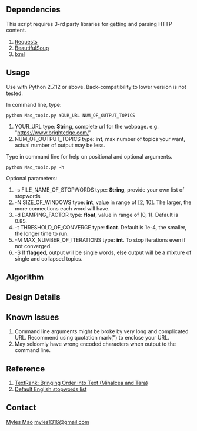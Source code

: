 ## Dependencies
This script requires 3-rd party libraries for getting and parsing HTTP content.
1. [Requests](http://docs.python-requests.org/en/master/)
2. [BeautifulSoup](http://www.crummy.com/software/BeautifulSoup/bs4/doc/)
3. [lxml](http://lxml.de/)

## Usage
Use with Python 2.7.12 or above. Back-compatibility to lower version is not tested.

In command line, type:
```
python Mao_topic.py YOUR_URL NUM_OF_OUTPUT_TOPICS
```
1. YOUR_URL type: __String__, complete url for the webpage. e.g. "https://www.brightedge.com/"
2. NUM_OF_OUTPUT_TOPICS type: __int__, max number of topics your want, actual
  number of output may be less.

Type in command line for help on positional and optional arguments.
```
python Mao_topic.py -h
```
Optional parameters:
1. -s FILE_NAME_OF_STOPWORDS type: __String__, provide your own list of stopwords
2. -N SIZE_OF_WINDOWS type: __int__, value in range of [2, 10]. The larger, the
  more connections each word will have.
3. -d DAMPING_FACTOR type: __float__, value in range of (0, 1). Default is 0.85.
4. -t THRESHOLD_OF_CONVERGE type: __float__. Default is 1e-4, the smaller, the
  longer time to run.
5. -M MAX_NUMBER_OF_ITERATIONS type: __int__. To stop iterations even if not converged.
6. -S If __flagged__, output will be single words, else output will be a mixture of
  single and collapsed topics.

## Algorithm

## Design Details

## Known Issues
1. Command line arguments might be broke by very long and complicated URL.
  Recommend using quotation mark(") to enclose your URL.
2. May seldomly have wrong encoded characters when output to the command line.

## Reference
1. [TextRank: Bringing Order into Text (Mihalcea and Tara)](https://web.eecs.umich.edu/~mihalcea/papers/mihalcea.emnlp04.pdf)
2. [Default English stopwords list](http://www.ranks.nl/stopwords)

## Contact
[Myles Mao](https://www.linkedin.com/in/mylesmao/)
[myles1316@gmail.com](mailto:myles1316@gmail.com)
